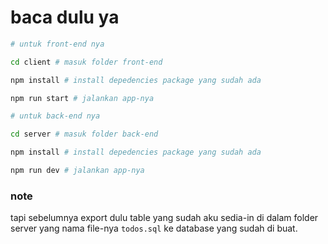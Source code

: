 # **baca dulu ya**

```bash
# untuk front-end nya

cd client # masuk folder front-end

npm install # install depedencies package yang sudah ada

npm run start # jalankan app-nya
```

```bash
# untuk back-end nya

cd server # masuk folder back-end

npm install # install depedencies package yang sudah ada

npm run dev # jalankan app-nya
```

### **note**

tapi sebelumnya export dulu table yang sudah aku sedia-in di dalam folder server yang nama file-nya `todos.sql` ke database yang sudah di buat.
